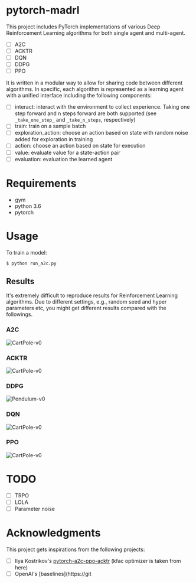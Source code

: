 # pytorch-madrl

This project includes PyTorch implementations of various Deep Reinforcement Learning algorithms for both single agent and multi-agent.

- [ ] A2C
- [ ] ACKTR
- [ ] DQN
- [ ] DDPG
- [ ] PPO

It is written in a modular way to allow for sharing code between different algorithms. In specific, each algorithm is represented as a learning agent with a unified interface including the following components:
- [ ] interact: interact with the environment to collect experience. Taking one step forward and n steps forward are both supported (see `_take_one_step_` and `_take_n_steps`, respectively)
- [ ] train: train on a sample batch
- [ ] exploration_action: choose an action based on state with random noise added for exploration in training
- [ ] action: choose an action based on state for execution
- [ ] value: evaluate value for a state-action pair
- [ ] evaluation: evaluation the learned agent

# Requirements

- gym
- python 3.6
- pytorch

# Usage

To train a model:

```
$ python run_a2c.py
```

## Results
It's extremely difficult to reproduce results for Reinforcement Learning algorithms. Due to different settings, e.g., random seed and hyper parameters etc, you might get different results compared with the followings.

### A2C

![CartPole-v0](output/CartPole-v0_a2c.png)

### ACKTR

![CartPole-v0](output/CartPole-v0_acktr.png)

### DDPG

![Pendulum-v0](output/Pendulum-v0_ddpg.png)

### DQN

![CartPole-v0](output/CartPole-v0_dqn.png)

### PPO

![CartPole-v0](output/CartPole-v0_ppo.png)


# TODO
- [ ] TRPO
- [ ] LOLA
- [ ] Parameter noise

# Acknowledgments
This project gets inspirations from the following projects:
- [ ] Ilya Kostrikov's [pytorch-a2c-ppo-acktr](https://github.com/ChenglongChen/pytorch-a2c-ppo-acktr) (kfac optimizer is taken from here)
- [ ] OpenAI's [baselines](https://git